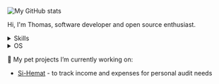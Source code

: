 

![My GitHub stats](https://github-readme-stats.vercel.app/api?username=thomrib)

Hi, I'm Thomas, software developer and open source enthusiast.

<details>
  <summary>Skills</summary>

- JavaScript
- PHP (Native, Laravel)
- VB.NET             
- Python
</details>

<details>
  <summary>OS</summary>
  
- Linux
- MacOS
- Windows
</details>

🔭 My pet projects I’m currently working on:
* [Si-Hemat](https://github.com/thomrib/Si-Hemat) - to track income and expenses for personal audit needs
